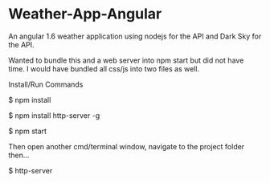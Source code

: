 # Weather-App-Angular
An angular 1.6 weather application using nodejs for the API and Dark Sky for the API. 

Wanted to bundle this and a web server into npm start but did not have time. I would have bundled all css/js into two files as well.


Install/Run Commands

$ npm install 

$ npm install http-server -g

$ npm start

Then open another cmd/terminal window, navigate to the project folder then...

$ http-server 
 

